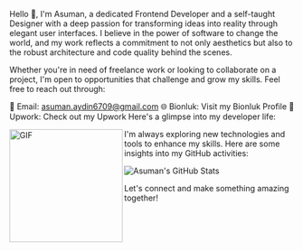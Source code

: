 Hello 👋, I'm Asuman, a dedicated Frontend Developer and a self-taught Designer with a deep passion for transforming ideas into reality through elegant user interfaces. I believe in the power of software to change the world, and my work reflects a commitment to not only aesthetics but also to the robust architecture and code quality behind the scenes.

Whether you're in need of freelance work or looking to collaborate on a project, I'm open to opportunities that challenge and grow my skills. Feel free to reach out through:

📧 Email: asuman.aydin6709@gmail.com
🌐 Bionluk: Visit my Bionluk Profile
💼 Upwork: Check out my Upwork
Here's a glimpse into my developer life:

<img align="left"  alt="GIF" src="https://user-images.githubusercontent.com/74038190/236119160-976a0405-caa7-470c-9356-16d43402ea0a.gif" width="200" height="200" /> 
I'm always exploring new technologies and tools to enhance my skills. Here are some insights into my GitHub activities:

<p>
  <img src="https://github-readme-stats.vercel.app/api?username=asumanaydinn&show_icons=true&theme=vue" alt="Asuman's GitHub Stats" />
</p>
Let's connect and make something amazing together!





